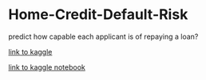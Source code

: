 # Home-Credit-Default-Risk
predict how capable each applicant is of repaying a loan?

[link to kaggle](https://www.kaggle.com/c/home-credit-default-risk)

[link to kaggle notebook](https://www.kaggle.com/bharatb964/random-forest-classification)

